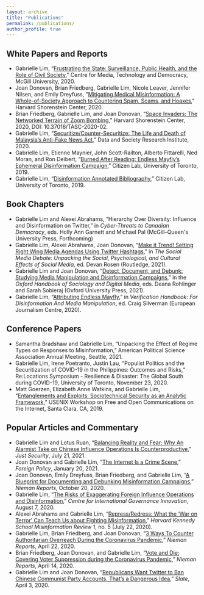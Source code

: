 ```yaml
---
layout: archive
title: "Publications"
permalink: /publications/
author_profile: true
---
```


## White Papers and Reports
* Gabrielle Lim, “[Frustrating the State: Surveillance, Public Health, and the Role of Civil Society](https://www.mediatechdemocracy.com/work/frustrating-the-state-surveillance-public-health-and-the-role-of-civil-society),” Centre for Media, Technology and Democracy, McGill University, 2020. 
* Joan Donovan, Brian Friedberg, Gabrielle Lim, Nicole Leaver, Jennifer Nilsen, and Emily Dreyfuss, "[Mitigating Medical Misinformation: A Whole-of-Society Approach to Countering Spam, Scams, and Hoaxes](https://mediamanipulation.org/research/mitigating-medical-misinformation-whole-society-approach-countering-spam-scams-and-hoaxes)," Harvard Shorenstein Center, 2020.
* Brian Friedberg, Gabrielle Lim, and Joan Donovan, “[Space Invaders: The Networked Terrain of Zoom Bombing](https://mediamanipulation.org/research/space-invaders-networked-terrain-zoom-bombing),” Harvard Shorenstein Center, 2020, 
DOI: 10.37016/TASC-2020-02.
* Gabrielle Lim, “[Securitize/Counter-Securitize: The Life and Death of Malaysia’s Anti-Fake News Act](https://datasociety.net/library/securitize-counter-securitize/),” Data and Society Research Institute, 2020.
* Gabrielle Lim, Etienne Maynier, John Scott-Railton, Alberto Fittarelli, Ned Moran, and Ron Deibert, “[Burned After Reading: Endless Mayfly’s Ephemeral Disinformation Campaign](https://citizenlab.ca/2019/05/burned-after-reading-endless-mayflys-ephemeral-disinformation-campaign/),” Citizen Lab, University of Toronto, 2019.
* Gabrielle Lim, “[Disinformation Annotated Bibliography](https://citizenlab.ca/wp-content/uploads/2019/05/Disinformation-Bibliography.pdf),” Citizen Lab,  University of Toronto, 2019. 

## Book Chapters
*  Gabrielle Lim and Alexei Abrahams, “Hierarchy Over Diversity: Influence and Disinformation on Twitter,” in *Cyber-Threats to Canadian Democracy*, eds. Holly Ann Garnett and Michael Pal (McGill–Queen's University Press, Forthcoming)
* Gabrielle Lim, Alexei Abrahams, Joan Donovan, “[Make it Trend! Setting Right Wing Media Agendas Using Twitter Hashtags](https://www.routledge.com/The-Social-Media-Debate-Unpacking-the-Social-Psychological-and-Cultural/Rosen/p/book/9780367767518),” in *The Social Media Debate: Unpacking the Social, Psychological, and Cultural Effects of Social Media*, ed. Devan Rosen (Routledge, 2021).
* Gabrielle Lim and Joan Donovan, “[Detect, Document, and Debunk: Studying Media Manipulation and Disinformation Campaigns](https://www.oxfordhandbooks.com/view/10.1093/oxfordhb/9780197510636.001.0001/oxfordhb-9780197510636-e-44),” in the *Oxford Handbook of Sociology and Digital Media*, eds. Deana Rohlinger and Sarah Sobieraj (Oxford University Press, 2021).
* Gabrielle Lim, “[Attributing Endless Mayfly](https://datajournalism.com/read/handbook/verification-3/investigating-platforms/11a-case-study-attributing-endless-mayfly),” in *Verification Handbook: For Disinformation And Media Manipulation*, ed. Craig Silverman (European Journalism Centre, 2020).

## Conference Papers
* Samantha Bradshaw and Gabrielle Lim, “Unpacking the Effect of Regime Types on Responses to Misinformation,” American Political Science Association Annual Meeting, Seattle, 2021.
* Gabrielle Lim, Irene Poetranto, Justin Lau, “Populist Politics and the Securitization of COVID-19 in the Philippines: Outcomes and Risks,“ Re:Locations Symposium - Resilience & Disaster: The Global South during COVID-19, University of Toronto, November 23, 2020.
* Matt Goerzen, Elizabeth Anne Watkins, and Gabrielle Lim, “[Entanglements and Exploits: Sociotechnical Security as an Analytic Framework](https://www.usenix.org/conference/foci19/presentation/goerzen),” USENIX Workshop on Free and Open Communications on the Internet, Santa Clara, CA, 2019.

## Popular Articles and Commentary
* Gabrielle Lim and Lotus Ruan, “[Balancing Reality and Fear: Why An Alarmist Take on Chinese Influence Operations Is Counterproductive](https://www.justsecurity.org/77483/balancing-reality-and-fear-why-an-alarmist-take-on-chinese-influence-operations-is-counterproductive/),” *Just Security*, July 21, 2021. 
* Joan Donovan and Gabrielle Lim, “[The Internet Is a Crime Scene](https://foreignpolicy.com/2021/01/20/internet-crime-scene-capitol-riot-data-information-governance/),” *Foreign Policy*, January 20, 2021.
* Joan Donovan, Emily Dreyfuss, Brian Friedberg, and Gabrielle Lim, “[A Blueprint for Documenting and Debunking Misinformation Campaigns](https://niemanreports.org/articles/a-blueprint-for-documenting-and-debunking-misinformation-campaigns/),” *Nieman Reports*, October 20, 2020.
* Gabrielle Lim, “[The Risks of Exaggerating Foreign Influence Operations and Disinformation](https://www.cigionline.org/articles/risks-exaggerating-foreign-influence-operations-and-disinformation),” *Centre for International Governance Innovation*, August 7, 2020.
* Alexei Abrahams and Gabrielle Lim, “[Repress/Redress: What the ‘War on Terror’ Can Teach Us about Fighting Misinformation](https://doi.org/10.37016/mr-2020-032),” *Harvard Kennedy School Misinformation Review* 1, no. 5 (July 22, 2020).
* Gabrielle Lim, Brian Friedberg, and Joan Donovan, “[3 Ways To Counter Authoritarian Overreach During the Coronavirus Pandemic](https://niemanreports.org/articles/three-ways-to-counter-authoritarian-overreach-during-the-coronavirus-pandemic/),” *Nieman Reports*, April 22, 2020. 
* Brian Friedberg, Joan Donovan, and Gabrielle Lim, “[Vote and Die: Covering Voter Suppression during the Coronavirus Pandemic](https://niemanreports.org/articles/vote-and-die-covering-voter-suppression-during-the-coronavirus-pandemic/),” *Nieman Reports*, April 14, 2020.
* Gabrielle Lim and Joan Donovan, “[Republicans Want Twitter to Ban Chinese Communist Party Accounts. That’s a Dangerous Idea](https://slate.com/technology/2020/04/republicans-want-twitter-to-ban-chinese-communist-party-accounts-thats-dangerous.html),” *Slate*, April 3, 2020.
